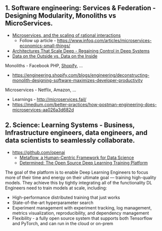 ## 1. Software engineering: Services & Federation - Designing Modularity, Monoliths vs MicroServices.

  * [Microservices, and the scaling of rational interactions](https://www.infoq.com/presentations/microservices-scalability-human-interaction)
    * Follow up article - https://www.infoq.com/articles/microservices-economics-small-things/
  * [Architectures That Scale Deep - Regaining Control in Deep Systems](https://www.infoq.com/presentations/properties-deep-systems/)
  * [Data on the Outside vs. Data on the Inside](https://queue.acm.org/detail.cfm?id=3415014)

Monoliths - Facebook PHP, [Shopify](https://twitter.com/jmwind/status/1280968028637757443), ...
* https://engineering.shopify.com/blogs/engineering/deconstructing-monolith-designing-software-maximizes-developer-productivity

Microservices - Netflix, Amazon, ...
* Learnings - http://microservices.fail/
* https://medium.com/better-practices/how-postman-engineering-does-microservices-aa026a3d682d

## 2. Science: Learning Systems - Business, Infrastructure engineers, data engineers, and data scientists to seamlessly collaborate. 

* https://github.com/openai
  * [Metaflow, a Human-Centric Framework for Data Science](https://netflixtechblog.com/open-sourcing-metaflow-a-human-centric-framework-for-data-science-fa72e04a5d9)
  * [Determined: The Open Source Deep Learning Training Platform](https://determined.ai/developers/)

The goal of the platform is to enable Deep Learning Engineers to focus more of their time and energy on their ultimate goal — training high-quality models. They achieve this by tightly integrating all of the functionality DL Engineers need to train models at scale, including:
- High-performance distributed training that just works
- State-of-the-art hyperparameter search
- Experiment management with experiment tracking, log management, metrics visualization, reproducibility, and dependency management
- Flexibility - a fully open source system that supports both Tensorflow and PyTorch, and can run in the cloud or on-prem




